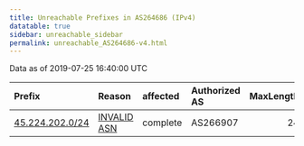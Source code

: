 ```yaml
---
title: Unreachable Prefixes in AS264686 (IPv4)
datatable: true
sidebar: unreachable_sidebar
permalink: unreachable_AS264686-v4.html
---
```


Data as of 2019-07-25 16:40:00 UTC


<div class="datatable-begin"></div>

| Prefix                                                   | Reason                                                                                                  | affected   | Authorized AS   |   MaxLength | Anchor                                         |   unreachable /24s |
|:---------------------------------------------------------|:--------------------------------------------------------------------------------------------------------|:-----------|:----------------|------------:|:-----------------------------------------------|-------------------:|
| [45.224.202.0/24](https://stat.ripe.net/45.224.202.0/24) | [INVALID ASN](https://rpki-validator.ripe.net/announcement-preview?asn=AS264686&prefix=45.224.202.0/24) | complete   | AS266907        |          24 | [LACNIC](unreachable_LACNIC_RPKI_Root-v4.html) |                  1 |

<div class="datatable-end"></div>